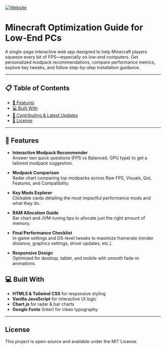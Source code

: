 [![Website](https://img.shields.io/badge/Website-Visit%20Site-green?style=for-the-badge&logo=google-chrome)](https://your-website.com)

# Minecraft Optimization Guide for Low-End PCs

A single-page interactive web app designed to help Minecraft players squeeze every bit of FPS—especially on low-end computers. Get personalized modpack recommendations, compare performance metrics, explore key tweaks, and follow step-by-step installation guidance.

---

## 📋 Table of Contents

- [🎯 Features](#-features)  
- [💻 Built With](#-built-with)  
- [🤝 Contributing & Latest Updates](#-contributing--latest-updates)  
- [📄 License](#-license)  

---

## 🎯 Features

- **Interactive Modpack Recommender**  
  Answer two quick questions (FPS vs Balanced, GPU type) to get a tailored modpack suggestion.

- **Modpack Comparison**  
  Radar chart comparing top modpacks across Raw FPS, Visuals, QoL Features, and Compatibility.

- **Key Mods Explorer**  
  Clickable cards detailing the most impactful performance mods and what they do.

- **RAM Allocation Guide**  
  Bar chart and JVM-tuning tips to allocate just the right amount of memory.

- **Final Performance Checklist**  
  In-game settings and OS-level tweaks to maximize framerate (render distance, graphics settings, driver updates, etc.).

- **Responsive Design**  
  Optimized for desktop, tablet, and mobile with smooth fade-in animations.

## 💻 Built With

- **HTML5 & Tailwind CSS** for responsive styling  
- **Vanilla JavaScript** for interactive UI logic  
- **Chart.js** for radar & bar charts  
- **Google Fonts** (Inter) for clean typography  

---
  
## License
This project is open-source and available under the MIT License.
